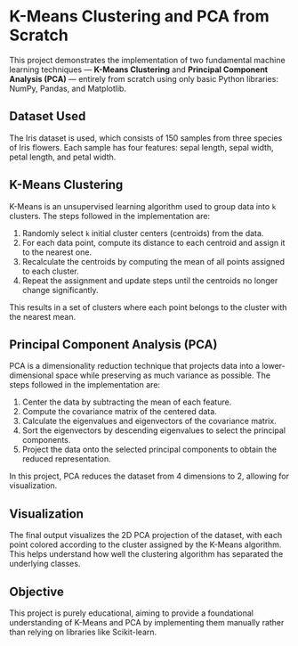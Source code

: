 
# K-Means Clustering and PCA from Scratch

This project demonstrates the implementation of two fundamental machine learning techniques — **K-Means Clustering** and **Principal Component Analysis (PCA)** — entirely from scratch using only basic Python libraries: NumPy, Pandas, and Matplotlib.

## Dataset Used
The Iris dataset is used, which consists of 150 samples from three species of Iris flowers. Each sample has four features: sepal length, sepal width, petal length, and petal width.

## K-Means Clustering

K-Means is an unsupervised learning algorithm used to group data into `k` clusters. The steps followed in the implementation are:

1. Randomly select `k` initial cluster centers (centroids) from the data.
2. For each data point, compute its distance to each centroid and assign it to the nearest one.
3. Recalculate the centroids by computing the mean of all points assigned to each cluster.
4. Repeat the assignment and update steps until the centroids no longer change significantly.

This results in a set of clusters where each point belongs to the cluster with the nearest mean.

## Principal Component Analysis (PCA)

PCA is a dimensionality reduction technique that projects data into a lower-dimensional space while preserving as much variance as possible. The steps followed in the implementation are:

1. Center the data by subtracting the mean of each feature.
2. Compute the covariance matrix of the centered data.
3. Calculate the eigenvalues and eigenvectors of the covariance matrix.
4. Sort the eigenvectors by descending eigenvalues to select the principal components.
5. Project the data onto the selected principal components to obtain the reduced representation.

In this project, PCA reduces the dataset from 4 dimensions to 2, allowing for visualization.

## Visualization

The final output visualizes the 2D PCA projection of the dataset, with each point colored according to the cluster assigned by the K-Means algorithm. This helps understand how well the clustering algorithm has separated the underlying classes.

## Objective

This project is purely educational, aiming to provide a foundational understanding of K-Means and PCA by implementing them manually rather than relying on libraries like Scikit-learn.
